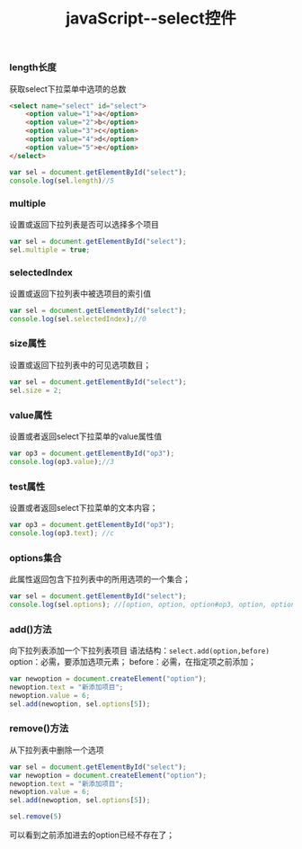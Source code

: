 ﻿---
title: javaScript--select控件
tags:
- js
- select
---
### length长度
获取select下拉菜单中选项的总数
```html
<select name="select" id="select">
    <option value="1">a</option>
    <option value="2">b</option>
    <option value="3">c</option>
    <option value="4">d</option>
    <option value="5">e</option>
</select>
```
<!--more-->
```javaScript
var sel = document.getElementById("select");
console.log(sel.length)//5
```
### multiple
设置或返回下拉列表是否可以选择多个项目
```javaScript
var sel = document.getElementById("select");
sel.multiple = true;
```
### selectedIndex
设置或返回下拉列表中被选项目的索引值
```javaScript
var sel = document.getElementById("select");
console.log(sel.selectedIndex);//0
```
### size属性
设置或返回下拉列表中的可见选项数目；
```javaScript
var sel = document.getElementById("select");
sel.size = 2;
```
### value属性
设置或者返回select下拉菜单的value属性值
```javaScript
var op3 = document.getElementById("op3");
console.log(op3.value);//3
```
### test属性
设置或者返回select下拉菜单的文本内容；
```javaScript
var op3 = document.getElementById("op3");
console.log(op3.text); //c
```
### options集合
此属性返回包含下拉列表中的所用选项的一个集合；
```javaScript
var sel = document.getElementById("select");
console.log(sel.options); //[option, option, option#op3, option, option]
```
### add()方法
向下拉列表添加一个下拉列表项目
语法结构：`select.add(option,before)`
option：必需，要添加选项元素；
before：必需，在指定项之前添加；
```javaScript
var newoption = document.createElement("option");
newoption.text = "新添加项目";
newoption.value = 6;
sel.add(newoption, sel.options[5]);
```
### remove()方法
从下拉列表中删除一个选项
```javaScript
var sel = document.getElementById("select");
var newoption = document.createElement("option");
newoption.text = "新添加项目";
newoption.value = 6;
sel.add(newoption, sel.options[5]);

sel.remove(5)
```
可以看到之前添加进去的option已经不存在了；




